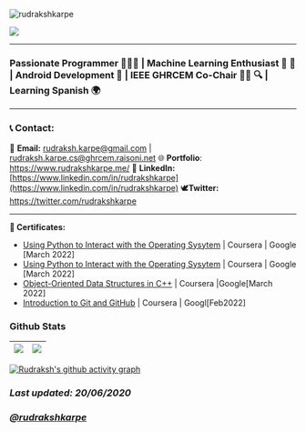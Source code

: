 
 <p align="left"> <img src="https://komarev.com/ghpvc/?username=rudrakshkarpe" alt="rudrakshkarpe" /> </p> 

<!-- <img src="https://i.imgur.com/hLwUjJU.png"> -->
<img src="https://media-exp1.licdn.com/dms/image/C4D16AQGBnDChHc4Axg/profile-displaybackgroundimage-shrink_200_800/0/1655618270950?e=1661385600&v=beta&t=El9kvcmyRbGR5OXoH86ICTfjIMqXqOHTtL8uyX6tB5k" class = "center">

---
### Passionate Programmer 🌈🧑‍💻 | Machine Learning Enthusiast 🦿 🧠 | Android Development 📲 | IEEE GHRCEM Co-Chair 🧑‍💼 🔍 | Learning Spanish 🌍
---
### 📞 Contact:

📧 **Email:** rudraksh.karpe@gmail.com | rudraksh.karpe.cs@ghrcem.raisoni.net
🌐 **Portfolio**: https://www.rudrakshkarpe.me/
👔 **LinkedIn:** [https://www.linkedin.com/in/rudrakshkarpe](https://www.linkedin.com/in/rudrakshkarpe)
🕊️**Twitter:** https://twitter.com/rudrakshkarpe


---
****📜 Certificates:****

- [Using Python to Interact with the Operating Sysytem](https://www.coursera.org/account/accomplishments/certificate/EMYBHETMEHVG) | Coursera | Google [March 2022]
- [Using Python to Interact with the Operating Sysytem](https://www.coursera.org/account/accomplishments/certificate/EMYBHETMEHVG) | Coursera | Google [March 2022]
- [Object-Oriented Data Structures in C++](https://www.coursera.org/account/accomplishments/certificate/N3PAJYYSWQJP) | Coursera |Google[March 2022]
- [Introduction to Git and GitHub](https://www.coursera.org/account/accomplishments/certificate/DNVTZ2K7UWZJ) | Coursera | Googl[Feb2022]

### Github Stats

| <img src="https://github-readme-stats.vercel.app/api?username=rudrakshkarpe&&show_icons=true&count_private=true&theme=github_dark">|<img src="https://github-readme-streak-stats.herokuapp.com/?user=rudrakshkarpe&theme=blueberry_duo"/> |
| ------------| ------------- |

[![Rudraksh's github activity graph](https://activity-graph.herokuapp.com/graph?username=rudrakshkarpe&theme=react-dark	)](https://github.com/ashutosh00710/github-readme-activity-graph)

### _Last updated: 20/06/2020_

### _[@rudrakshkarpe](https://www.github.com/rudrakshkarpe)_

 

  
